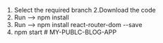 1. Select the required branch
2.Download the code
3. Run --> npm install
4. Run --> npm install react-router-dom --save
5. npm start
#   M Y - P U B L C - B L O G - A P P  
 
